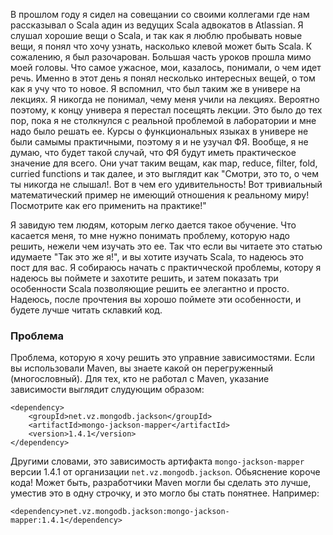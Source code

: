 
В прошлом году я сидел на совещании со своими коллегами где нам рассказывал о Scala адин из ведущих  Scala адвокатов 
в Atlassian. Я слушал хорошие вещи о Scala, и так как я люблю пробывать новые вещи, я понял что хочу узнать, насколько клевой может быть Scala. К сожалению, я был разочарован. Большая часть уроков прошла мимо моей головы. Что самое ужасное, мои, казалось, понимали, о чем идет речь. Именно в этот день я понял несколько интересных вещей, о том как я учу что то новое. Я вспомнил, что был таким же в универе на лекциях. Я никогда не понимал, чему меня учили на лекциях. Вероятно поэтому, к концу универа я перестал посещять лекции. Это было до тех пор, пока я не столкнулся с реальной проблемой в лаборатории и мне надо было решать ее. Курсы о функциональных языках в универе не были самымы практичными, поэтому я и не узучал ФЯ. Вообще, я не думаю, что будет такой случай, что ФЯ будут иметь практическое значение для всего. Они учат таким вещам, как map, reduce, filter, fold, curried functions и так далее, и это выглядит как "Смотри, это то, о чем ты никогда не слышал!. Вот в чем его удивительность! Вот тривиальный математический пример не имеющий отношения к реальному миру! Посмотрите как его применить на практике!" 

Я завидую тем людям, которым легко дается такое обучение. Что касается меня, то мне нужно понимать проблему, которую надо решить, нежели чем изучать это ее. Так что если вы читаете это статью идумаете "Так это же я!", и вы хотите изучать Scala, то надеюсь это пост для вас. Я собираюсь начать с практичческой проблемы, котору я надеюсь вы поймете и захотите решить, и затем показать три особенности Scala позволяющие решить ее элегантно и просто. Надеюсь, после прочтения вы хорошо поймете эти особенности, и будете лучше читать склавкий код. 

### Проблема 
Проблема, которую я хочу решить это управние зависимостями. Если вы использовали Maven, вы знаете какой он перегруженный (многословный). Для тех, кто не работал с Maven, указание зависимости выглядит слудующим образом: 

    <dependency>
        <groupId>net.vz.mongodb.jackson</groupId>
        <artifactId>mongo-jackson-mapper</artifactId>
        <version>1.4.1</version>
    </dependency>
    
Другими словами, это зависимость артифакта `mongo-jackson-mapper` версии 1.4.1 от организации `net.vz.mongodb.jackson`. Обьяснение короче кода! Может быть, разработчики Maven могли бы сделать это лучше, уместив это в одну строчку, и это могло бы стать понятнее. Например: 

    <dependency>net.vz.mongodb.jackson:mongo-jackson-mapper:1.4.1</dependency>


    
